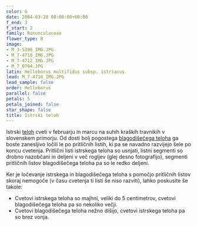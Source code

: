 ```yaml
---
color: G
date: 2004-03-28 00:00:00+00:00
f_end: 3
f_start: 2
family: Ranunculaceae
flower_type: B
image:
- M_3-5396_IMG.JPG
- M_7-4710_IMG.JPG
- M_7-4712_IMG.JPG
- M_7_0704.JPG
latin: Helleborus multifidus subsp. istriacus
lead: M_7-4710_IMG.JPG
lead_sample: false
order: Helleborus
parallel: false
petals: 5
petals_joined: false
star_shape: false
title: Istrski teloh
---
```

Istrski [teloh](../genus/helleborus/) cveti v februarju in marcu na suhih kraških travnikih v slovenskem primorju. Od dosti bolj pogostega [blagodišečega teloha](../helleborusodorus/) ga boste zanesljivo ločili le po pritličnih listih, ki pa se navadno razvijejo šele po koncu cvetenja. Pritlični listi istrskega teloha so usnjati, listni segmenti so drobno nazobčani in deljeni v več rogljev (glej desno fotografijo), segmenti pritličnih listov blagodišečega teloha pa so le redko deljeni.

Ker je ločevanje istrskega in blagodišečega teloha s pomočjo pritličnih listov skoraj nemogoče (v času cvetenja ti listi še niso razviti), lahko poskusite še takole:

-   Cvetovi istrskega teloha so majhni, veliki do 5 centimetrov, cvetovi blagodišečega teloha pa so nekoliko večji.
-   Cvetovi blagodišečega teloha nežno dišijo, cvetovi istrskega teloha pa so brez vonja.
